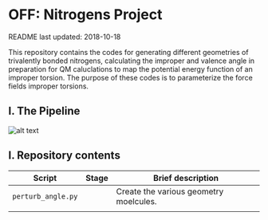 # OFF: Nitrogens Project
README last updated: 2018-10-18

This repository contains the codes for generating different geometries of trivalently bonded nitrogens, calculating the improper and valence angle in preparation for QM caluclations to map the potential energy function of an improper torsion. The purpose of these codes is to parameterize the force fields improper torsions.

## I. The Pipeline
![alt text](http://url/to/img.png)


## I. Repository contents

| Script               | Stage         | Brief description                                                          |
| ---------------------|---------------|----------------------------------------------------------------------------|
| `perturb_angle.py`   |               | Create the various geometry moelcules.                                     |
|                      |               |



